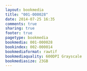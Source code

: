 ```yaml
---
layout: bookmedia
title: "001-000028"
date: 2014-07-25 16:35
comments: true
sharing: true
footer: true
pagetype: bookmedia 
bookmedia: 001-000028
bookindex: 002-000014
bookmediaformat: rawtif
bookmediaquality: 600DPI Grayscale
bookmediasize: 23GB
---
```

